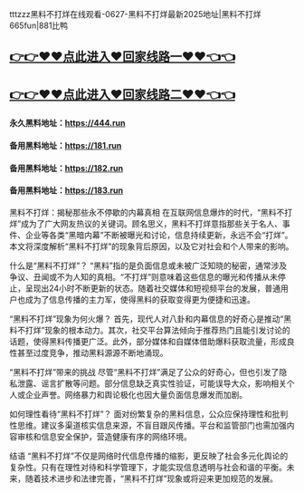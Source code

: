 tttzzz黑料不打烊在线观看-0627-黑料不打烊最新2025地址|黑料不打烊665fun|881比鸭

## [👉👉♥♥点此进入♥回家线路一♥♥👈👈](https://unpkg.com/182run/index.html)
## [👉👉♥♥点此进入♥回家线路二♥♥👈👈](https://unpkg.com/182-1run/index.html)

#### 永久黑料地址：https://444.run
#### 备用黑料地址：https://181.run
#### 备用黑料地址：https://182.run
#### 备用黑料地址：https://183.run

黑料不打烊：揭秘那些永不停歇的内幕真相
在互联网信息爆炸的时代，“黑料不打烊”成为了广大网友热议的关键词。顾名思义，黑料不打烊意指那些关于名人、事件、企业等各类“黑暗内幕”不断被曝光和讨论，信息持续更新，永远不会“打烊”。本文将深度解析“黑料不打烊”的现象背后原因，以及它对社会和个人带来的影响。

什么是“黑料不打烊”？
“黑料”指的是负面信息或未被广泛知晓的秘密，通常涉及争议、丑闻或不为人知的真相。“不打烊”则意味着这些信息的曝光和传播从未停止，呈现出24小时不断更新的状态。随着社交媒体和短视频平台的发展，普通用户也成为了信息传播的主力军，使得黑料的获取变得更为便捷和迅速。

“黑料不打烊”现象为何火爆？
首先，现代人对八卦和内幕信息的好奇心是推动“黑料不打烊”现象的根本动力。其次，社交平台算法倾向于推荐热门且能引发讨论的话题，使得黑料传播更广泛。此外，部分媒体和自媒体借助爆料获取流量，形成良性甚至过度竞争，推动黑料源源不断地涌现。

“黑料不打烊”带来的挑战
尽管“黑料不打烊”满足了公众的好奇心，但也引发了隐私泄露、谣言扩散等问题。部分信息缺乏真实性验证，可能误导大众，影响相关个人或企业声誉。网络暴力和舆论极化也因大量负面信息爆发而加剧。

如何理性看待“黑料不打烊”？
面对纷繁复杂的黑料信息，公众应保持理性和批判性思维。建议多渠道核实信息来源，不盲目跟风传播。平台和监管部门也需加强内容审核和信息安全保护，营造健康有序的网络环境。

结语
“黑料不打烊”不仅是网络时代信息传播的缩影，更反映了社会多元化舆论的复杂性。只有在理性对待和科学管理下，才能实现信息透明与社会和谐的平衡。未来，随着技术进步和法律完善，“黑料不打烊”现象或将迎来更加规范的发展。
